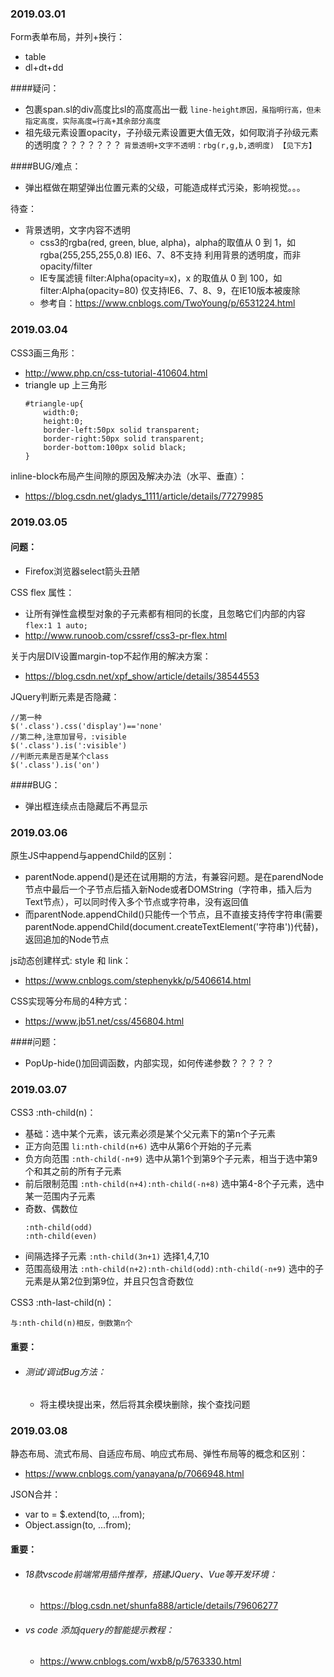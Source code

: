 ### 2019.03.01
Form表单布局，并列+换行：
* table
* dl+dt+dd

####疑问：
* 包裹span.sl的div高度比sl的高度高出一截
    `line-height原因，虽指明行高，但未指定高度，实际高度=行高+其余部分高度`
* 祖先级元素设置opacity，子孙级元素设置更大值无效，如何取消子孙级元素的透明度？？？？？？？
    `背景透明+文字不透明：rbg(r,g,b,透明度) 【见下方】`

####BUG/难点：
* 弹出框做在期望弹出位置元素的父级，可能造成样式污染，影响视觉。。。

待查：
* 背景透明，文字内容不透明
    * css3的rgba(red, green, blue, alpha)，alpha的取值从 0 到 1，如rgba(255,255,255,0.8)    IE6、7、8不支持    利用背景的透明度，而非opacity/filter
    * IE专属滤镜 filter:Alpha(opacity=x)，x 的取值从 0 到 100，如filter:Alpha(opacity=80)   仅支持IE6、7、8、9，在IE10版本被废除
    * 参考自：https://www.cnblogs.com/TwoYoung/p/6531224.html

### 2019.03.04
CSS3画三角形：
* http://www.php.cn/css-tutorial-410604.html
* triangle up 上三角形
    ```
    #triangle-up{
        width:0;
        height:0;
        border-left:50px solid transparent;
        border-right:50px solid transparent;
        border-bottom:100px solid black;
    }
    ```

inline-block布局产生间隙的原因及解决办法（水平、垂直）：
* https://blog.csdn.net/gladys_1111/article/details/77279985

### 2019.03.05
#### 问题：
* Firefox浏览器select箭头丑陋

CSS flex 属性：
* 让所有弹性盒模型对象的子元素都有相同的长度，且忽略它们内部的内容
    `flex:1 1 auto;`
* http://www.runoob.com/cssref/css3-pr-flex.html

关于内层DIV设置margin-top不起作用的解决方案：
* https://blog.csdn.net/xpf_show/article/details/38544553

JQuery判断元素是否隐藏：
```
//第一种
$('.class').css('display')=='none'
//第二种,注意加冒号，:visible
$('.class').is(':visible')
//判断元素是否是某个class
$('.class').is('on')
```

####BUG：
* 弹出框连续点击隐藏后不再显示

### 2019.03.06
原生JS中append与appendChild的区别：
* parentNode.append()是还在试用期的方法，有兼容问题。是在parendNode节点中最后一个子节点后插入新Node或者DOMString（字符串，插入后为Text节点），可以同时传入多个节点或字符串，没有返回值
* 而parentNode.appendChild()只能传一个节点，且不直接支持传字符串(需要parentNode.appendChild(document.createTextElement('字符串'))代替)，返回追加的Node节点

js动态创建样式: style 和 link：
* https://www.cnblogs.com/stephenykk/p/5406614.html

CSS实现等分布局的4种方式：
* https://www.jb51.net/css/456804.html

####问题：
* PopUp-hide()加回调函数，内部实现，如何传递参数？？？？？

### 2019.03.07
CSS3 :nth-child(n)：
* 基础：选中某个元素，该元素必须是某个父元素下的第n个子元素
* 正方向范围
    `li:nth-child(n+6)`
    选中从第6个开始的子元素
* 负方向范围
    `:nth-child(-n+9)`
    选中从第1个到第9个子元素，相当于选中第9个和其之前的所有子元素
* 前后限制范围
    `:nth-child(n+4):nth-child(-n+8)`
    选中第4-8个子元素，选中某一范围内子元素
* 奇数、偶数位
    ```
    :nth-child(odd)
    :nth-child(even)
    ```
* 间隔选择子元素
    `:nth-child(3n+1)`   选择1,4,7,10
* 范围高级用法
    `:nth-child(n+2):nth-child(odd):nth-child(-n+9)`
    选中的子元素是从第2位到第9位，并且只包含奇数位

CSS3 :nth-last-child(n)：

    与:nth-child(n)相反，倒数第n个

#### 重要：
* ###### 测试/调试Bug方法：
    * 将主模块提出来，然后将其余模块删除，挨个查找问题

### 2019.03.08
静态布局、流式布局、自适应布局、响应式布局、弹性布局等的概念和区别：
* https://www.cnblogs.com/yanayana/p/7066948.html

JSON合并：
* var to = $.extend(to, ...from);
* Object.assign(to, ...from);

#### 重要：
* ###### 18款vscode前端常用插件推荐，搭建JQuery、Vue等开发环境：
    * https://blog.csdn.net/shunfa888/article/details/79606277
* ###### vs code 添加jquery的智能提示教程：
    * https://www.cnblogs.com/wxb8/p/5763330.html
